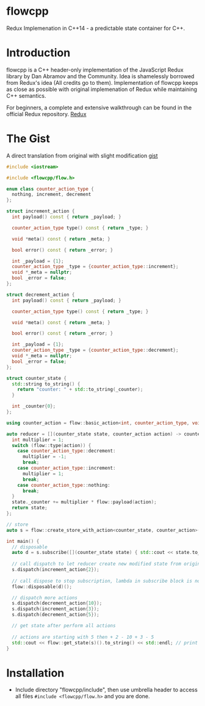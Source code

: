 # flowcpp
Redux Implemenation in C++14 - a predictable state container for C++.

# Introduction
flowcpp is a C++ header-only implementation of the JavaScript Redux library by Dan Abramov and the Community.
Idea is shamelessly borrowed from Redux's idea (All credits go to them). Implementation of flowcpp keeps as close as possible with original implemenation of Redux while maintaining C++ semantics.

For beginners, a complete and extensive walkthrough can be found in the official Redux repository. [Redux](https://github.com/rackt/redux)

# The Gist

A direct translation from original with slight modification [gist](https://github.com/rackt/redux/blob/master/README.md#the-gist)

``` C++
#include <iostream>

#include <flowcpp/flow.h>

enum class counter_action_type {
  nothing, increment, decrement
};

struct increment_action {
  int payload() const { return _payload; }

  counter_action_type type() const { return _type; }

  void *meta() const { return _meta; }

  bool error() const { return _error; }

  int _payload = {1};
  counter_action_type _type = {counter_action_type::increment};
  void *_meta = nullptr;
  bool _error = false;
};

struct decrement_action {
  int payload() const { return _payload; }

  counter_action_type type() const { return _type; }

  void *meta() const { return _meta; }

  bool error() const { return _error; }

  int _payload = {1};
  counter_action_type _type = {counter_action_type::decrement};
  void *_meta = nullptr;
  bool _error = false;
};

struct counter_state {
  std::string to_string() {
    return "counter: " + std::to_string(_counter);
  }

  int _counter{0};
};

using counter_action = flow::basic_action<int, counter_action_type, void *>;

auto reducer = [](counter_state state, counter_action action) -> counter_state {
  int multiplier = 1;
  switch (flow::type(action)) {
    case counter_action_type::decrement:
      multiplier = -1;
      break;
    case counter_action_type::increment:
      multiplier = 1;
      break;
    case counter_action_type::nothing:
      break;
  }
  state._counter += multiplier * flow::payload(action);
  return state;
};

// store
auto s = flow::create_store_with_action<counter_state, counter_action>(reducer, counter_state(), increment_action{5});

int main() {
  // disposable
  auto d = s.subscribe([](counter_state state) { std::cout << state.to_string() << std::endl; });
  
  // call dispatch to let reducer create new modified state from original state
  s.dispatch(increment_action{2});
  
  // call dispose to stop subscription, lambda in subscribe block is no longer functioning
  flow::disposable(d)();

  // dispatch more actions
  s.dispatch(decrement_action{10});
  s.dispatch(increment_action{3});
  s.dispatch(decrement_action{5});

  // get state after perform all actions
  
  // actions are starting with 5 then + 2 - 10 + 3 - 5
  std::cout << flow::get_state(s)().to_string() << std::endl; // print counter: -5
}
```

# Installation

* Include directory "flowcpp/include", then use umbrella header to access all files `#include <flowcpp/flow.h>` and you are done.
